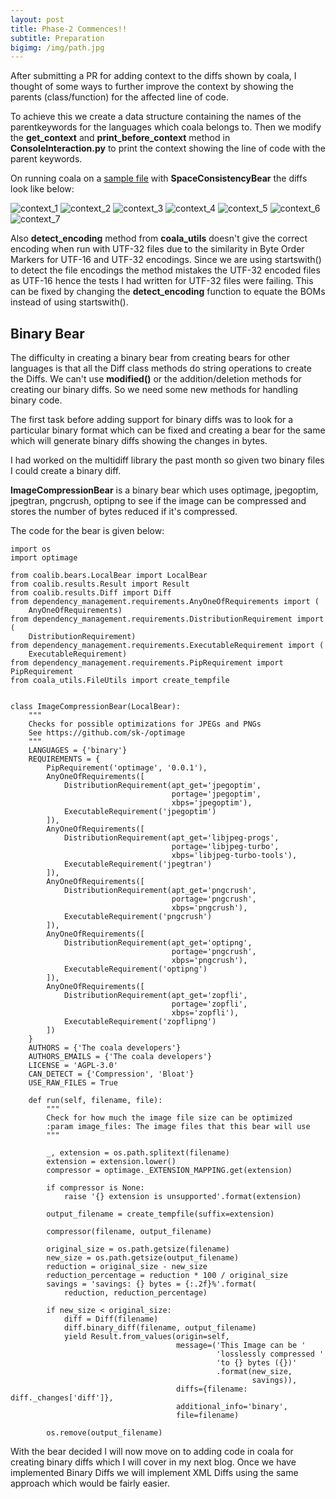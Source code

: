 ```yaml
---
layout: post
title: Phase-2 Commences!!
subtitle: Preparation
bigimg: /img/path.jpg
---
```


After submitting a PR for adding context to the diffs shown by coala, I thought of some ways to further improve the context by showing the parents (class/function) for the affected line of code. 

To achieve this we create a data structure containing the names of the parentkeywords for the languages which coala belongs to. Then we modify the **get_context** and **print_before_context** method in **ConsoleInteraction.py** to print the context showing the line of code with the parent keywords. 

On running coala on a [sample file](https://github.com/Utkarsh1308/gsoc-materials/blob/master/context/main.c) with **SpaceConsistencyBear** the diffs look like below:

![context_1](https://raw.githubusercontent.com/Utkarsh1308/gsoc-materials/master/photos/context_1.png)
![context_2](https://raw.githubusercontent.com/Utkarsh1308/gsoc-materials/master/photos/context_2.png)
![context_3](https://raw.githubusercontent.com/Utkarsh1308/gsoc-materials/master/photos/context_3.png)
![context_4](https://raw.githubusercontent.com/Utkarsh1308/gsoc-materials/master/photos/context_4.png)
![context_5](https://raw.githubusercontent.com/Utkarsh1308/gsoc-materials/master/photos/context_5.png)
![context_6](https://raw.githubusercontent.com/Utkarsh1308/gsoc-materials/master/photos/context_6.png)
![context_7](https://raw.githubusercontent.com/Utkarsh1308/gsoc-materials/master/photos/context_7.png)

Also **detect_encoding** method from **coala_utils** doesn't give the correct encoding when run with UTF-32 files due to the similarity
in Byte Order Markers for UTF-16 and UTF-32 encodings. Since we are using startswith() to detect the file encodings the method mistakes 
the UTF-32 encoded files as UTF-16 hence the tests I had written for UTF-32 files were failing. This can be fixed by changing the 
**detect_encoding** function to equate the BOMs instead of using startswith().

## Binary Bear

The difficulty in creating a binary bear from creating bears for other languages is that all the Diff class methods do string operations
to create the Diffs. We can't use **modified()** or the addition/deletion methods for creating our binary diffs. So we need some new 
methods for handling binary code. 

The first task before adding support for binary diffs was to look for a particular binary format which can be fixed and creating a bear 
for the same which will generate binary diffs showing the changes in bytes. 

I had worked on the multidiff library the past month so given two binary files I could create a binary diff. 

**ImageCompressionBear** is a binary bear which uses optimage, jpegoptim, jpegtran, pngcrush, optipng to see if the image can be 
compressed and stores the number of bytes reduced if it's compressed.

The code for the bear is given below:
~~~
import os
import optimage

from coalib.bears.LocalBear import LocalBear
from coalib.results.Result import Result
from coalib.results.Diff import Diff
from dependency_management.requirements.AnyOneOfRequirements import (
    AnyOneOfRequirements)
from dependency_management.requirements.DistributionRequirement import (
    DistributionRequirement)
from dependency_management.requirements.ExecutableRequirement import (
    ExecutableRequirement)
from dependency_management.requirements.PipRequirement import PipRequirement
from coala_utils.FileUtils import create_tempfile


class ImageCompressionBear(LocalBear):
    """
    Checks for possible optimizations for JPEGs and PNGs
    See https://github.com/sk-/optimage
    """
    LANGUAGES = {'binary'}
    REQUIREMENTS = {
        PipRequirement('optimage', '0.0.1'),
        AnyOneOfRequirements([
            DistributionRequirement(apt_get='jpegoptim',
                                    portage='jpegoptim',
                                    xbps='jpegoptim'),
            ExecutableRequirement('jpegoptim')
        ]),
        AnyOneOfRequirements([
            DistributionRequirement(apt_get='libjpeg-progs',
                                    portage='libjpeg-turbo',
                                    xbps='libjpeg-turbo-tools'),
            ExecutableRequirement('jpegtran')
        ]),
        AnyOneOfRequirements([
            DistributionRequirement(apt_get='pngcrush',
                                    portage='pngcrush',
                                    xbps='pngcrush'),
            ExecutableRequirement('pngcrush')
        ]),
        AnyOneOfRequirements([
            DistributionRequirement(apt_get='optipng',
                                    portage='pngcrush',
                                    xbps='pngcrush'),
            ExecutableRequirement('optipng')
        ]),
        AnyOneOfRequirements([
            DistributionRequirement(apt_get='zopfli',
                                    portage='zopfli',
                                    xbps='zopfli'),
            ExecutableRequirement('zopflipng')
        ])
    }
    AUTHORS = {'The coala developers'}
    AUTHORS_EMAILS = {'The coala developers'}
    LICENSE = 'AGPL-3.0'
    CAN_DETECT = {'Compression', 'Bloat'}
    USE_RAW_FILES = True

    def run(self, filename, file):
        """
        Check for how much the image file size can be optimized
        :param image_files: The image files that this bear will use
        """

        _, extension = os.path.splitext(filename)
        extension = extension.lower()
        compressor = optimage._EXTENSION_MAPPING.get(extension)

        if compressor is None:
            raise '{} extension is unsupported'.format(extension)

        output_filename = create_tempfile(suffix=extension)

        compressor(filename, output_filename)

        original_size = os.path.getsize(filename)
        new_size = os.path.getsize(output_filename)
        reduction = original_size - new_size
        reduction_percentage = reduction * 100 / original_size
        savings = 'savings: {} bytes = {:.2f}%'.format(
            reduction, reduction_percentage)

        if new_size < original_size:
            diff = Diff(filename)
            diff.binary_diff(filename, output_filename)
            yield Result.from_values(origin=self,
                                     message=('This Image can be '
                                              'losslessly compressed '
                                              'to {} bytes ({})'
                                              .format(new_size,
                                                      savings)),
                                     diffs={filename: diff._changes['diff']},
                                     additional_info='binary',
                                     file=filename)

        os.remove(output_filename)

~~~



With the bear decided I will now move on to adding code in coala for creating binary diffs which I will cover in my next blog. 
Once we have implemented Binary Diffs we will implement XML Diffs using the same approach which would be fairly easier. 
